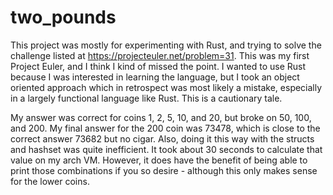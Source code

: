 # two_pounds
This project was mostly for experimenting with Rust, and trying to solve the challenge listed at https://projecteuler.net/problem=31. This was my first Project Euler, and I think I kind of missed the point. I wanted to use Rust because I was interested in learning the language, but I took an object oriented approach which in retrospect was most likely a mistake, especially in a largely functional language like Rust. This is a cautionary tale.

My answer was correct for coins 1, 2, 5, 10, and 20, but broke on 50, 100, and 200.
My final answer for the 200 coin was 73478, which is close to the correct answer 73682 but no cigar. Also, doing it this way with the structs and hashset was quite inefficient. It took about 30 seconds to calculate that value on my arch VM. However, it does have the benefit of being able to print those combinations if you so desire - although this only makes sense for the lower coins.
